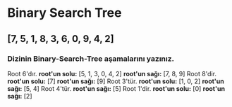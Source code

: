 ﻿
# Binary Search Tree
**[7, 5, 1, 8, 3, 6, 0, 9, 4, 2]**
---
### Dizinin Binary-Search-Tree aşamalarını yazınız.
Root 6'dır. 
**root'un solu:** [5, 1, 3, 0, 4, 2] **root'un sağı:** [7, 8, 9]
Root 8'dir.  
**root'un solu:** [7] **root'un sağı:** [9]
Root 3'tür. 
**root'un solu:** [1, 0, 2] **root'un sağı:** [5, 4]
Root 4'tür.
**root'un sağı:** [5]
Root 1'dir.
**root'un solu:** [0] **root'un sağı:** [2]

